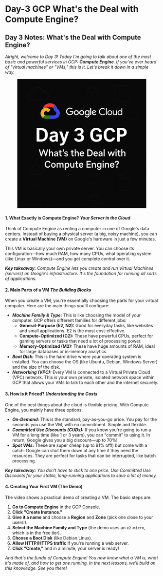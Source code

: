 # Day-3 GCP What's the Deal with Compute Engine?

## Day 3 Notes: What's the Deal with Compute Engine?

_Alright, welcome to Day 3! Today I'm going to talk about one of the most basic and powerful services in GCP: **Compute Engine**. If you've ever heard of "virtual machines" or "VMs," this is it. Let's break it down in a simple way._

<figure><img src=".gitbook/assets/image (2).png" alt=""><figcaption></figcaption></figure>

#### **1. What Exactly is Compute Engine?** _Your Server in the Cloud_

Think of Compute Engine as renting a computer in one of Google's data centers. Instead of buying a physical server (a big, noisy machine), you can create a **Virtual Machine (VM)** on Google's hardware in just a few minutes.

This VM is basically your own private server. You can choose its configuration—how much RAM, how many CPUs, what operating system (like Linux or Windows)—and you get complete control over it.

_**Key takeaway:**_ _Compute Engine lets you create and run Virtual Machines (servers) on Google's infrastructure. It's the foundation for running all sorts of applications._

#### **2. Main Parts of a VM** _The Building Blocks_

When you create a VM, you're essentially choosing the parts for your virtual computer. Here are the main things you'll configure:

* _**Machine Family & Type:**_ This is like choosing the model of your computer. GCP offers different families for different jobs:
  * **General-Purpose (E2, N2):** Good for everyday tasks, like websites and small applications. E2 is the most cost-effective.
  * **Compute-Optimized (C2):** These have powerful CPUs, perfect for gaming servers or tasks that need a lot of processing power.
  * **Memory-Optimized (M2):** These have huge amounts of RAM, ideal for large databases or in-memory analytics.
* _**Boot Disk:**_ This is the hard drive where your operating system is installed. You can choose the OS (like Ubuntu, Debian, Windows Server) and the size of the disk.
* _**Networking (VPC):**_ Every VM is connected to a Virtual Private Cloud (VPC) network. This is your own private, isolated network space within GCP that allows your VMs to talk to each other and the internet securely.

#### **3. How is it Priced?** _Understanding the Costs_

One of the best things about the cloud is flexible pricing. With Compute Engine, you mainly have three options:

* _**On-Demand:**_ This is the standard, pay-as-you-go price. You pay for the seconds you use the VM, with no commitment. Simple and flexible.
* _**Committed Use Discounts (CUDs):**_ If you know you're going to run a VM for a long time (like 1 or 3 years), you can "commit" to using it. In return, Google gives you a big discount—up to 70%!
* _**Spot VMs:**_ These are super cheap (up to 91% off!) but come with a catch: Google can shut them down at any time if they need the resources. They are perfect for tasks that can be interrupted, like batch processing.

_**Key takeaway:**_ _You don't have to stick to one price. Use Committed Use Discounts for your stable, long-running applications to save a lot of money._

#### **4. Creating Your First VM (The Demo)**

The video shows a practical demo of creating a VM. The basic steps are:

1. **Go to Compute Engine** in the GCP Console.
2. **Click "Create Instance."**
3. **Give it a name** and choose a **Region** and **Zone** (pick one close to your users!).
4. **Select the Machine Family and Type** (the demo uses an `e2-micro`, which is in the free tier).
5. **Choose a Boot Disk** (like Debian Linux).
6. **Allow HTTP/HTTPS traffic** if you're running a web server.
7. **Click "Create,"** and in a minute, your server is ready!

_And that's the funda of Compute Engine! You now know what a VM is, what it's made of, and how to get one running. In the next lessons, we'll build on this knowledge. See you there!_
